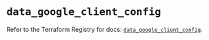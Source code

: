 # `data_google_client_config`

Refer to the Terraform Registry for docs: [`data_google_client_config`](https://registry.terraform.io/providers/hashicorp/google/5.15.0/docs/data-sources/client_config).
